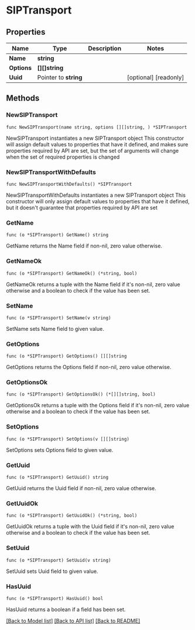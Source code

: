 # SIPTransport

## Properties

Name | Type | Description | Notes
------------ | ------------- | ------------- | -------------
**Name** | **string** |  |
**Options** | **[][]string** |  |
**Uuid** | Pointer to **string** |  | [optional] [readonly]

## Methods

### NewSIPTransport

`func NewSIPTransport(name string, options [][]string, ) *SIPTransport`

NewSIPTransport instantiates a new SIPTransport object
This constructor will assign default values to properties that have it defined,
and makes sure properties required by API are set, but the set of arguments
will change when the set of required properties is changed

### NewSIPTransportWithDefaults

`func NewSIPTransportWithDefaults() *SIPTransport`

NewSIPTransportWithDefaults instantiates a new SIPTransport object
This constructor will only assign default values to properties that have it defined,
but it doesn't guarantee that properties required by API are set

### GetName

`func (o *SIPTransport) GetName() string`

GetName returns the Name field if non-nil, zero value otherwise.

### GetNameOk

`func (o *SIPTransport) GetNameOk() (*string, bool)`

GetNameOk returns a tuple with the Name field if it's non-nil, zero value otherwise
and a boolean to check if the value has been set.

### SetName

`func (o *SIPTransport) SetName(v string)`

SetName sets Name field to given value.

### GetOptions

`func (o *SIPTransport) GetOptions() [][]string`

GetOptions returns the Options field if non-nil, zero value otherwise.

### GetOptionsOk

`func (o *SIPTransport) GetOptionsOk() (*[][]string, bool)`

GetOptionsOk returns a tuple with the Options field if it's non-nil, zero value otherwise
and a boolean to check if the value has been set.

### SetOptions

`func (o *SIPTransport) SetOptions(v [][]string)`

SetOptions sets Options field to given value.

### GetUuid

`func (o *SIPTransport) GetUuid() string`

GetUuid returns the Uuid field if non-nil, zero value otherwise.

### GetUuidOk

`func (o *SIPTransport) GetUuidOk() (*string, bool)`

GetUuidOk returns a tuple with the Uuid field if it's non-nil, zero value otherwise
and a boolean to check if the value has been set.

### SetUuid

`func (o *SIPTransport) SetUuid(v string)`

SetUuid sets Uuid field to given value.

### HasUuid

`func (o *SIPTransport) HasUuid() bool`

HasUuid returns a boolean if a field has been set.

[[Back to Model list]](../README.md#documentation-for-models) [[Back to API list]](../README.md#documentation-for-api-endpoints) [[Back to README]](../README.md)
